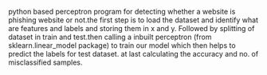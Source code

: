 python based perceptron program for detecting whether a website is phishing website or not.the first step is to load  the dataset and identify what are features and labels and storing them in x and y. Followed by splitting of dataset in train and test.then calling a inbuilt perceptron (from  sklearn.linear_model package) to train our model which then helps to predict the labels for test dataset.
at last calculating the accuracy and no. of misclassified samples.
